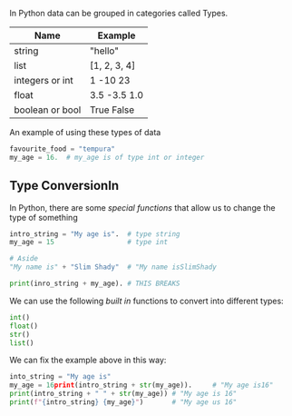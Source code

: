 In Python data can be grouped in categories called Types.

| Name | Example|
| ---  |  ---   |
| string | "hello"|
| list   | [1, 2, 3, 4] |
| integers or int | 1 -10 23|
| float  | 3.5 -3.5 1.0|
| boolean or bool | True False|

An example of using these types of data

```python
favourite_food = "tempura"
my_age = 16.  # my_age is of type int or integer
```

## Type ConversionIn 

In Python, there are some *special functions* that allow us to change the  
type of something
```python  
intro_string = "My age is".  # type string  
my_age = 15                  # type int

# Aside  
"My name is" + "Slim Shady"  # "My name isSlimShady

print(inro_string + my_age). # THIS BREAKS
```

We can use the following *built in* functions to convert into different types:
```python  
int()  
float() 
str()
list()
```  
We can fix the example above in this way:
```python  
into_string = "My age is"  
my_age = 16print(intro_string + str(my_age)).     # "My age is16"  
print(intro_string + " " + str(my_age)) # "My age is 16"  
print(f"{intro_string} {my_age}")       # "My age us 16" 
```

